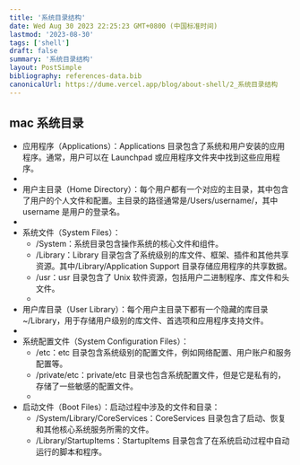 ```yaml
---
title: '系统目录结构'
date: Wed Aug 30 2023 22:25:23 GMT+0800 (中国标准时间)
lastmod: '2023-08-30'
tags: ['shell']
draft: false
summary: '系统目录结构'
layout: PostSimple
bibliography: references-data.bib
canonicalUrl: https://dume.vercel.app/blog/about-shell/2_系统目录结构
---
```


## mac 系统目录

- 应用程序（Applications）：Applications 目录包含了系统和用户安装的应用程序。通常，用户可以在 Launchpad 或应用程序文件夹中找到这些应用程序。
-
- 用户主目录（Home Directory）：每个用户都有一个对应的主目录，其中包含了用户的个人文件和配置。主目录的路径通常是/Users/username/，其中 username 是用户的登录名。
-
- 系统文件（System Files）：
  - /System：系统目录包含操作系统的核心文件和组件。
  - /Library：Library 目录包含了系统级别的库文件、框架、插件和其他共享资源。其中/Library/Application Support 目录存储应用程序的共享数据。
  - /usr：usr 目录包含了 Unix 软件资源，包括用户二进制程序、库文件和头文件。
  -
- 用户库目录（User Library）：每个用户主目录下都有一个隐藏的库目录~/Library，用于存储用户级别的库文件、首选项和应用程序支持文件。
-
- 系统配置文件（System Configuration Files）：
  - /etc：etc 目录包含系统级别的配置文件，例如网络配置、用户账户和服务配置等。
  - /private/etc：private/etc 目录也包含系统配置文件，但是它是私有的，存储了一些敏感的配置文件。
  -
- 启动文件（Boot Files）：启动过程中涉及的文件和目录：
  - /System/Library/CoreServices：CoreServices 目录包含了启动、恢复和其他核心系统服务所需的文件。
  - /Library/StartupItems：StartupItems 目录包含了在系统启动过程中自动运行的脚本和程序。
